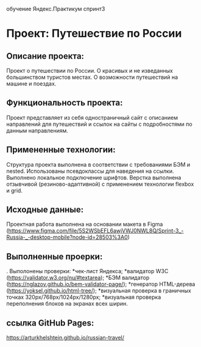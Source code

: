 обучение Яндекс.Практикум спринт3
# Проект: Путешествие по России

## Описание проекта:

Проект о путешествии по России. О красивых и не изведанных большинством туристов местах. О возможности путешествий на машине и поездах.

## Функциональность проекта:

Проект представляет из себя одностраничный сайт с описанием направлений для путешествий и ссылок на сайты с подробностями по данным направлениям.

## Примененные технологии:

Структура проекта выполнена в соответствии с требованиями БЭМ и nested. Использованы псевдоклассы для наведения на ссылки. Выполнено локальное подключение шрифтов. Верстка выполнена отзывчивой (резиново-адаптивной) с применением технологии flexbox и grid.

## Исходные данные:

Проектная работа выполнена на основании макета в Figma (https://www.figma.com/file/5S2WSbEFL6awjVWJ0NWL8Q/Sprint-3_-Russia-_-desktop-mobile?node-id=28503%3A0)

## Выполненные проерки:

. Выполонены проверки: *чек-лист Яндекса; *валидатор W3C (https://validator.w3.org/nu/#textarea); *БЭМ валидатор (https://nglazov.github.io/bem-validator-page/); *генератор HTML-дерева (https://yoksel.github.io/html-tree/); *визуальная проверка в граничных точках 320px/768px/1024px/1280px; *визуальная проверка переполнения блоков на экранах всех ширин.

## ссылка GitHub Pages:

https://arturkhelshtein.github.io/russian-travel/
